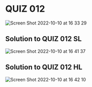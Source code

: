 # QUIZ 012

![Screen Shot 2022-10-10 at 16 33 29](https://user-images.githubusercontent.com/111819437/194817423-4f05eb2e-6c42-483a-99cc-d2c31b3c1609.png)

## Solution to QUIZ 012 SL

![Screen Shot 2022-10-10 at 16 41 37](https://user-images.githubusercontent.com/111819437/194818831-303bad0d-825e-4a57-a0c8-1a33b54db880.png)

## Solution to QUIZ 012 HL
![Screen Shot 2022-10-10 at 16 42 10](https://user-images.githubusercontent.com/111819437/194818926-2b6f7e30-0472-4b91-b515-82e18f448718.png)

